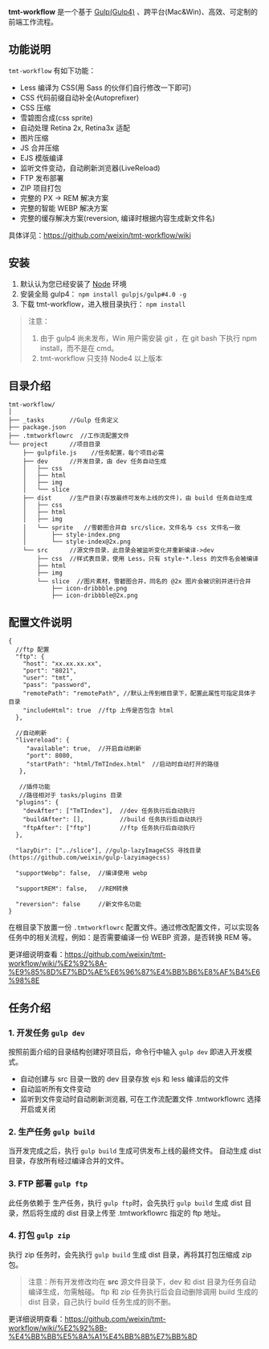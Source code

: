 **tmt-workflow** 是一个基于 [Gulp(Gulp4)](https://github.com/gulpjs/gulp/tree/4.0) 、跨平台(Mac&Win)、高效、可定制的前端工作流程。

## 功能说明

`tmt-workflow` 有如下功能：
- Less 编译为 CSS(用 Sass 的伙伴们自行修改一下即可)
- CSS 代码前缀自动补全(Autoprefixer)
- CSS 压缩
- 雪碧图合成(css sprite)
- 自动处理 Retina 2x, Retina3x 适配
- 图片压缩
- JS 合并压缩
- EJS 模版编译
- 监听文件变动，自动刷新浏览器(LiveReload)
- FTP 发布部署
- ZIP 项目打包
- 完整的 PX -> REM 解决方案
- 完整的智能 WEBP 解决方案
- 完整的缓存解决方案(reversion, 编译时根据内容生成新文件名)

具体详见：https://github.com/weixin/tmt-workflow/wiki

## 安装

1. 默认认为您已经安装了 [Node](https://nodejs.org/en/) 环境
2. 安装全局 gulp4： `npm install gulpjs/gulp#4.0 -g`
3. 下载 tmt-workflow，进入根目录执行： `npm install`

> 注意：
> 1. 由于 gulp4 尚未发布，Win 用户需安装 git ，在 git bash 下执行 npm install，而不是在 cmd。
> 2. tmt-workflow 只支持 Node4 以上版本

## 目录介绍

```
tmt-workflow/
│
├── _tasks       //Gulp 任务定义
├── package.json
├── .tmtworkflowrc  //工作流配置文件
└── project      //项目目录
    ├── gulpfile.js    //任务配置，每个项目必需
    ├── dev      //开发目录，由 dev 任务自动生成
    │   ├── css
    │   ├── html
    │   ├── img
    │   └── slice
    ├── dist     //生产目录(存放最终可发布上线的文件)，由 build 任务自动生成
    │   ├── css
    │   ├── html
    │   ├── img
    │   └── sprite   //雪碧图合并自 src/slice，文件名与 css 文件名一致
    │       ├── style-index.png
    │       └── style-index@2x.png
    └── src      //源文件目录，此目录会被监听变化并重新编译->dev
        ├── css  //样式表目录，使用 Less，只有 style-*.less 的文件名会被编译
        ├── html
        ├── img
        └── slice  //图片素材，雪碧图合并，同名的 @2x 图片会被识别并进行合并
            ├── icon-dribbble.png
            ├── icon-dribbble@2x.png
```

## 配置文件说明
```
{
  //ftp 配置
  "ftp": {
    "host": "xx.xx.xx.xx",
    "port": "8021",
    "user": "tmt",
    "pass": "password",
    "remotePath": "remotePath", //默认上传到根目录下，配置此属性可指定具体子目录
    "includeHtml": true  //ftp 上传是否包含 html
  },

  //自动刷新
  "livereload": {
     "available": true,  //开启自动刷新
     "port": 8080,
     "startPath": "html/TmTIndex.html"  //启动时自动打开的路径
   },

   //插件功能
   //路径相对于 tasks/plugins 目录
  "plugins": {
    "devAfter": ["TmTIndex"],  //dev 任务执行后自动执行
    "buildAfter": [],          //build 任务执行后自动执行
    "ftpAfter": ["ftp"]        //ftp 任务执行后自动执行
  },

  "lazyDir": ["../slice"], //gulp-lazyImageCSS 寻找目录(https://github.com/weixin/gulp-lazyimagecss)

  "supportWebp": false,  //编译使用 webp

  "supportREM": false,   //REM转换

  "reversion": false     //新文件名功能
}
```
在根目录下放置一份 `.tmtworkflowrc` 配置文件。通过修改配置文件，可以实现各任务中的相关流程，例如：是否需要编译一份 WEBP 资源，是否转换 REM 等。

更详细说明查看：https://github.com/weixin/tmt-workflow/wiki/%E2%92%8A-%E9%85%8D%E7%BD%AE%E6%96%87%E4%BB%B6%E8%AF%B4%E6%98%8E

## 任务介绍

### 1. 开发任务 `gulp dev`
按照前面介绍的目录结构创建好项目后，命令行中输入 `gulp dev` 即进入开发模式。
- 自动创建与 src 目录一致的 dev 目录存放 ejs 和 less 编译后的文件
- 自动监听所有文件变动
- 监听到文件变动时自动刷新浏览器, 可在工作流配置文件 .tmtworkflowrc 选择开启或关闭

### 2. 生产任务 `gulp build`
当开发完成之后，执行 `gulp build` 生成可供发布上线的最终文件。
自动生成 dist 目录，存放所有经过编译合并的文件。

### 3. FTP 部署 `gulp ftp`
此任务依赖于 生产任务，执行 `gulp ftp`时，会先执行 `gulp build` 生成 dist 目录，然后将生成的 dist 目录上传至 .tmtworkflowrc 指定的 ftp 地址。

### 4. 打包 `gulp zip`
执行 zip 任务时，会先执行 `gulp build` 生成 dist 目录，再将其打包压缩成 zip 包。

> 注意：所有开发修改均在 **src** 源文件目录下，dev 和 dist 目录为任务自动编译生成，勿需触碰。
> ftp 和 zip 任务执行后会自动删除调用 build 生成的 dist 目录，自己执行 build 任务生成的则不删。

更详细说明查看：https://github.com/weixin/tmt-workflow/wiki/%E2%92%8B-%E4%BB%BB%E5%8A%A1%E4%BB%8B%E7%BB%8D
